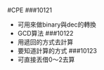 #CPE
###10121
-	可用<bitset>來做binary與dec的轉換
-	GCD算法
###10122
-   用遞回的方式去計算
-   要知道計算的方式
###10123
-   可直接丟借0～2去算
